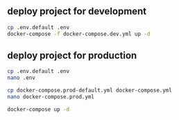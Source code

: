 ## deploy project for development

```sh
cp .env.default .env
docker-compose -f docker-compose.dev.yml up -d
```

## deploy project for production

```sh
cp .env.default .env
nano .env

cp docker-compose.prod-default.yml docker-compose.yml
nano docker-compose.prod.yml

docker-compose up -d
```
